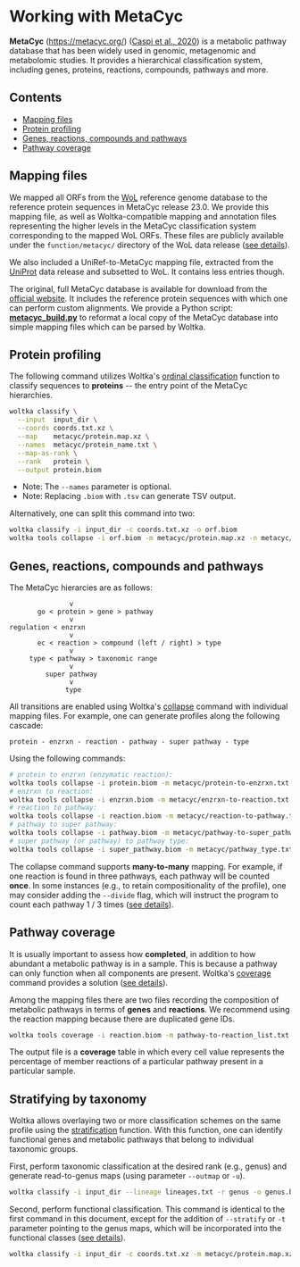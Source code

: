 # Working with MetaCyc

**MetaCyc** (https://metacyc.org/) ([Caspi et al., 2020](https://academic.oup.com/nar/article/48/D1/D445/5581728)) is a metabolic pathway database that has been widely used in genomic, metagenomic and metabolomic studies. It provides a hierarchical classification system, including genes, proteins, reactions, compounds, pathways and more.


## Contents

- [Mapping files](#mapping-files)
- [Protein profiling](#protein-profiling)
- [Genes, reactions, compounds and pathways](#genes,-reactions,-compounds-and-pathways)
- [Pathway coverage](#pathway-coverage)


## Mapping files

We mapped all ORFs from the [WoL](wol.md) reference genome database to the reference protein sequences in MetaCyc release 23.0. We provide this mapping file, as well as Woltka-compatible mapping and annotation files representing the higher levels in the MetaCyc classification system corresponding to the mapped WoL ORFs. These files are publicly available under the `function/metacyc/` directory of the WoL data release ([see details](wol.md)).

We also included a UniRef-to-MetaCyc mapping file, extracted from the [UniProt](https://www.uniprot.org/downloads) data release and subsetted to WoL. It contains less entries though.

The original, full MetaCyc database is available for download from the [official website](https://metacyc.org/). It includes the reference protein sequences with which one can perform custom alignments. We provide a Python script: [**metacyc_build.py**](https://github.com/qiyunzhu/utils/blob/main/metacyc_build.py) to reformat a local copy of the MetaCyc database into simple mapping files which can be parsed by Woltka.


## Protein profiling

The following command utilizes Woltka's [ordinal classification](ordinal.md) function to classify sequences to **proteins** -- the entry point of the MetaCyc hierarchies.

```bash
woltka classify \
  --input  input_dir \
  --coords coords.txt.xz \
  --map    metacyc/protein.map.xz \
  --names  metacyc/protein_name.txt \
  --map-as-rank \
  --rank   protein \
  --output protein.biom
```

* Note: The `--names` parameter is optional.
* Note: Replacing `.biom` with `.tsv` can generate TSV output.

Alternatively, one can split this command into two:

```bash
woltka classify -i input_dir -c coords.txt.xz -o orf.biom
woltka tools collapse -i orf.biom -m metacyc/protein.map.xz -n metacyc/protein_name.txt -o protein.biom
```


## Genes, reactions, compounds and pathways

The MetaCyc hierarcies are as follows:

```
               v
       go < protein > gene > pathway
               v
regulation < enzrxn
               v
       ec < reaction > compound (left / right) > type
               v
     type < pathway > taxonomic range
               v
         super pathway
               v
              type
```

All transitions are enabled using Woltka's [collapse](collapse.md) command with individual mapping files. For example, one can generate profiles along the following cascade:

```
protein - enzrxn - reaction - pathway - super pathway - type
```

Using the following commands:

```bash
# protein to enzrxn (enzymatic reaction):
woltka tools collapse -i protein.biom -m metacyc/protein-to-enzrxn.txt -n metacyc/enzrxn_name.txt -o enzrxn.biom
# enzrxn to reaction:
woltka tools collapse -i enzrxn.biom -m metacyc/enzrxn-to-reaction.txt -n metacyc/reaction_name.txt -o reaction.biom
# reaction to pathway:
woltka tools collapse -i reaction.biom -m metacyc/reaction-to-pathway.txt -n metacyc/pathway_name.txt -o pathway.biom
# pathway to super pathway:
woltka tools collapse -i pathway.biom -m metacyc/pathway-to-super_pathway.txt -n metacyc/pathway_name.txt -o super_pathway.biom
# super pathway (or pathway) to pathway type:
woltka tools collapse -i super_pathway.biom -m metacyc/pathway_type.txt -n metacyc/all_class_name.txt -o pathway_type.biom
```

The collapse command supports **many-to-many** mapping. For example, if one reaction is found in three pathways, each pathway will be counted **once**. In some instances (e.g., to retain compositionality of the profile), one may consider adding the `--divide` flag, which will instruct the program to count each pathway 1 / 3 times ([see details](collapse.md)).


## Pathway coverage

It is usually important to assess how **completed**, in addition to how abundant a metabolic pathway is in a sample. This is because a pathway can only function when all components are present. Woltka's [coverage](coverage.md) command provides a solution ([see details](coverage.md)).

Among the mapping files there are two files recording the composition of metabolic pathways in terms of **genes** and **reactions**. We recommend using the reaction mapping because there are duplicated gene IDs.

```bash
woltka tools coverage -i reaction.biom -m pathway-to-reaction_list.txt -o pathway_coverage.biom
```

The output file is a **coverage** table in which every cell value represents the percentage of member reactions of a particular pathway present in a particular sample.


## Stratifying by taxonomy

Woltka allows overlaying two or more classification schemes on the same profile using the [stratification](stratify.md) function. With this function, one can identify functional genes and metabolic pathways that belong to individual taxonomic groups.

First, perform taxonomic classification at the desired rank (e.g., genus) and generate read-to-genus maps (using parameter `--outmap` or `-u`).

```bash
woltka classify -i input_dir --lineage lineages.txt -r genus -o genus.biom -u map_dir
```

Second, perform functional classification. This command is identical to the first command in this document, except for the addition of `--stratify` or `-t` parameter pointing to the genus maps, which will be incorporated into the functional classes ([see details](stratify.md)).

```bash
woltka classify -i input_dir -c coords.txt.xz -m metacyc/protein.map.xz --map-as-rank -r protein -t map_dir -o protein.biom
```
